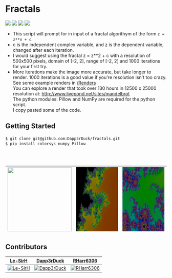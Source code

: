 # Fractals
![](https://img.shields.io/badge/build-passing-green/?style=flat-square)
![](https://img.shields.io/github/repo-size/Dapp3rDuck/fractals?style=flat-square)
![](https://img.shields.io/github/issues/Dapp3rDuck/fractals?style=flat-square)
![](https://img.shields.io/github/v/release/Dapp3rDuck/fractals?include_prereleases&style=flat-square)

* This script will prompt for in input of a fractal algorithym of the form `z = z**n + c`.
* c is the independent complex variable, and z is the dependent variable, changed after each iteration.
* I would suggest using the fractal z = z**2 + c with a resolution of 500x500 pixels, domain of [-2, 2], range of [-2, 2] and 1000 iterations for your first try.
* More iterations make the image more accurate, but take longer to render. 1000 iterations is a good value if you're resolution isn't too crazy.
See some example renders in <a href="/Renders">/Renders</a><br/>
You can explore a render that took over 130 hours in 12500 x 25000 resolution at: http://www.livepond.net/sites/mandelbrot<br/>
The python modules: Pillow and NumPy are required for the python script.<br/>
I copy pasted some of the code.

## Getting Started

```
$ git clone git@github.com:Dapp3rDuck/fractals.git
$ pip install colorsys numpy Pillow
```
<br/><br/>

| <img src="Renders/EX4.png" width="200px" height="200px"> | <img src="Renders/EX2.png" width="200px" height="200px"> | <img src="Renders/EX3.png" width="200px" height="200px"> |
| :---: |:---:|:---:|

## Contributors
| <a href="https://github.com/Le-SirH" target="_blank">**Le-SirH**</a> | <a href="https://github.com/Dapp3rDuck" target="_blank">**Dapp3rDuck**</a> | <a href="https://github.com/RHarr6306" target="_blank">**RHarr6306**</a> |
| :---: |:---:|:---:|
|[![Le-SirH](https://avatars3.githubusercontent.com/u/46948579?s=460&v=4)](https://github.com/Le-SirH)|[![Dapp3rDuck](https://avatars1.githubusercontent.com/u/55905788?s=400&v=4)](https://github.com/Dapp3rDuck)|[![RHarr6306](https://avatars2.githubusercontent.com/u/55287042?s=460&v=4)](https://github.com/RHarr6306)|
